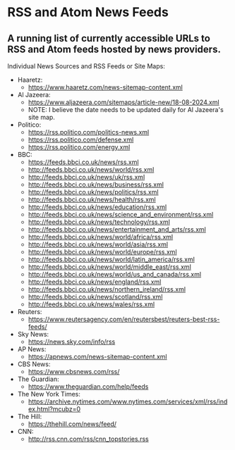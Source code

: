 
# RSS and Atom News Feeds
A running list of currently accessible URLs to RSS and Atom feeds hosted by news providers.
----
Individual News Sources and RSS Feeds or Site Maps:
- Haaretz:
    - https://www.haaretz.com/news-sitemap-content.xml
- Al Jazeera:
    - https://www.aljazeera.com/sitemaps/article-new/18-08-2024.xml
    - NOTE: I believe the date needs to be updated daily for Al Jazeera's site map.
- Politico:
    - https://rss.politico.com/politics-news.xml
    - https://rss.politico.com/defense.xml
    - https://rss.politico.com/energy.xml
- BBC:
    - https://feeds.bbci.co.uk/news/rss.xml
    - http://feeds.bbci.co.uk/news/world/rss.xml
    - http://feeds.bbci.co.uk/news/uk/rss.xml
    - http://feeds.bbci.co.uk/news/business/rss.xml
    - http://feeds.bbci.co.uk/news/politics/rss.xml
    - http://feeds.bbci.co.uk/news/health/rss.xml
    - http://feeds.bbci.co.uk/news/education/rss.xml
    - http://feeds.bbci.co.uk/news/science_and_environment/rss.xml
    - http://feeds.bbci.co.uk/news/technology/rss.xml
    - http://feeds.bbci.co.uk/news/entertainment_and_arts/rss.xml
    - http://feeds.bbci.co.uk/news/world/africa/rss.xml
    - http://feeds.bbci.co.uk/news/world/asia/rss.xml
    - http://feeds.bbci.co.uk/news/world/europe/rss.xml
    - http://feeds.bbci.co.uk/news/world/latin_america/rss.xml
    - http://feeds.bbci.co.uk/news/world/middle_east/rss.xml
    - http://feeds.bbci.co.uk/news/world/us_and_canada/rss.xml
    - http://feeds.bbci.co.uk/news/england/rss.xml
    - http://feeds.bbci.co.uk/news/northern_ireland/rss.xml
    - http://feeds.bbci.co.uk/news/scotland/rss.xml
    - http://feeds.bbci.co.uk/news/wales/rss.xml
- Reuters:
    - https://www.reutersagency.com/en/reutersbest/reuters-best-rss-feeds/
- Sky News:
    - https://news.sky.com/info/rss
- AP News:
    - https://apnews.com/news-sitemap-content.xml
- CBS News:
    - https://www.cbsnews.com/rss/
- The Guardian:
    - https://www.theguardian.com/help/feeds
- The New York Times:
    - https://archive.nytimes.com/www.nytimes.com/services/xml/rss/index.html?mcubz=0
- The Hill:
    - https://thehill.com/news/feed/
- CNN:
    - http://rss.cnn.com/rss/cnn_topstories.rss 
 
 
